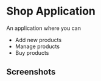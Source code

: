 # Shop Application
An application where you can 
- Add new products
- Manage products
- Buy products

## Screenshots


